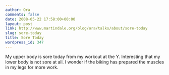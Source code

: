 ```yaml
---
author: Ora
comments: false
date: 2008-05-22 17:58:00+00:00
layout: post
link: http://www.martindale.org/blog/ora/talks/about/sore-today
slug: sore-today
title: Sore Today
wordpress_id: 347
---
```


My upper body is sore today from my workout at the Y. Interesting that my lower body is not sore at all. I wonder if the biking has prepared the muscles in my legs for more work.
